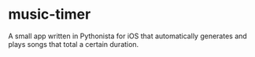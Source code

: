 # music-timer
A small app written in Pythonista for iOS that automatically generates and plays songs that total a certain duration.
